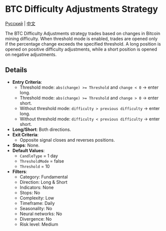 # BTC Difficulty Adjustments Strategy
[Русский](README_ru.md) | [中文](README_cn.md)

The BTC Difficulty Adjustments strategy trades based on changes in Bitcoin mining difficulty. When threshold mode is enabled, trades are opened only if the percentage change exceeds the specified threshold. A long position is opened on positive difficulty adjustments, while a short position is opened on negative adjustments.

## Details

- **Entry Criteria**:
  - Threshold mode: `abs(change) >= Threshold` and `change < 0` → enter long.
  - Threshold mode: `abs(change) >= Threshold` and `change > 0` → enter short.
  - Without threshold mode: `difficulty > previous difficulty` → enter long.
  - Without threshold mode: `difficulty < previous difficulty` → enter short.
- **Long/Short**: Both directions.
- **Exit Criteria**:
  - Opposite signal closes and reverses positions.
- **Stops**: None.
- **Default Values**:
  - `CandleType` = 1 day
  - `ThresholdMode` = false
  - `Threshold` = 10
- **Filters**:
  - Category: Fundamental
  - Direction: Long & Short
  - Indicators: None
  - Stops: No
  - Complexity: Low
  - Timeframe: Daily
  - Seasonality: No
  - Neural networks: No
  - Divergence: No
  - Risk level: Medium
